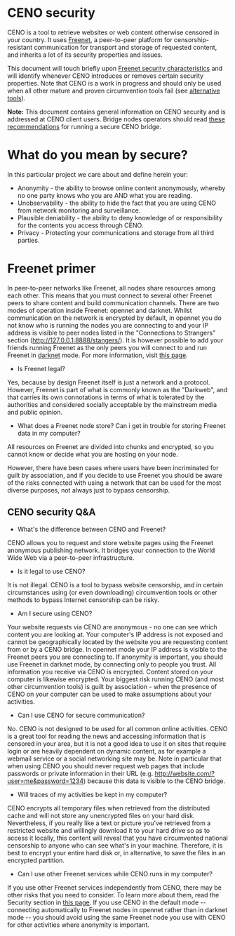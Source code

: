 # CENO security

CENO is a tool to retrieve websites or web content otherwise censored in your
country. It uses [Freenet](https://freenetproject.org), a peer-to-peer platform
for censorship-resistant communication for transport and storage of requested
content, and inherits a lot of its security properties and issues.

This document will touch briefly upon [Freenet security
characteristics](https://freenetproject.org/help.html) and will identify
whenever CENO introduces or removes certain security properties. Note that CENO
is a work in progress and should only be used when all other mature and proven
circumvention tools fail (see [alternative
tools](https://learn.equalit.ie/wiki/I_want_to_learn_about_circumventing_Internet_censorship)). 

**Note:** This document contains general information on CENO security and is
addressed at CENO client users. Bridge nodes operators should read [these
recommendations](/doc/secure-bridge.md) for running a secure CENO bridge.

# What do you mean by secure?

In this particular project we care about and define herein your:

* Anonymity - the ability to browse online content anonymously, whereby no one
  party knows who you are AND what you are reading.
* Unobservability - the ability to hide the fact that you are using CENO from
  network monitoring and surveillance.
* Plausible deniability - the ability to deny knowledge of or responsibility for
  the contents you access through CENO.
* Privacy - Protecting your communications and storage from all third parties.

# Freenet primer

In peer-to-peer networks like Freenet, all nodes share resources among each
other. This means that you must connect to several other Freenet peers to share
content and build communication channels. There are two modes of operation
inside Freenet: opennet and darknet. Whilst communication on the network is
encrypted by default, in opennet you do not know who is running the nodes you
are connecting to and your IP address is visible to peer nodes listed in the
"Connections to Strangers" section (http://127.0.0.1:8888/stangers/). It is
however possible to add your friends running Freenet as the only peers you will
connect to and run Freenet in [darknet](https://wiki.freenetproject.org/Darknet)
mode. For more information, visit [this
page](https://freenetproject.org/documentation.html#connect).

* Is Freenet legal?

Yes, because by design Freenet itself is just a network and a protocol. However,
Freenet is part of what is commonly known as the "Darkweb", and that carries its
own connotations in terms of what is tolerated by the authorities and considered
socially acceptable by the mainstream media and public opinion.

* What does a Freenet node store? Can i get in trouble for storing Freenet data
  in my computer?

All resources on Freenet are divided into chunks and encrypted, so you cannot
know or decide what you are hosting on your node.

However, there have been cases where users have been incriminated for guilt by
association, and if you decide to use Freenet you should be aware of the risks
connected with using a network that can be used for the most diverse purposes,
not always just to bypass censorship.


## CENO security Q&A

* What's the difference between CENO and Freenet?

CENO allows you to request and store website pages using the Freenet anonymous
publishing network. It bridges your connection to the World Wide Web via a
peer-to-peer infrastructure. 

* Is it legal to use CENO?

It is not illegal. CENO is a tool to bypass website censorship, and in certain
circumstances using (or even downloading) circumvention tools or other methods
to bypass Internet censorship can be risky. 

* Am I secure using CENO?

Your website requests via CENO are anonymous - no one can see which content you
are looking at. Your computer's IP address is not exposed and cannot be
geographically located by the website you are requesting content from or by a
CENO bridge. In opennet mode your IP address is visible to the Freenet peers you
are connecting to. If anonymity is important, you should use Freenet in darknet
mode, by connecting only to people you trust. All information you receive
via CENO is encrypted. Content stored on your computer is likewise encrypted.
Your biggest risk running CENO (and most other circumvention tools) is guilt by
association - when the presence of CENO on your computer can be used to make
assumptions about your activities. 

* Can I use CENO for secure communication?

No. CENO is not designed to be used for all common online activities. CENO is a
great tool for reading the news and accessing information that is censored in
your area, but it is not a good idea to use it on sites that require login or
are heavily dependent on dynamic content, as for example a webmail service or a
social networking site may be. Note in particular that when using CENO you
should never request web pages that include passwords or private information in
their URL (e.g. http://website.com/?user=me&password=1234) because this data is
visible to the CENO bridge.

* Will traces of my activities be kept in my computer?

CENO encrypts all temporary files when retrieved from the distributed cache and
will not store any unencrypted files on your hard disk. Nevertheless, if you
really like a text or picture you've retrieved from a restricted website and
willingly download it to your hard drive so as to access it locally, this
content will reveal that you have circumvented national censorship to anyone who
can see what's in your machine. Therefore, it is best to encrypt your entire
hard disk or, in alternative, to save the files in an encrypted partition.

* Can I use other Freenet services while CENO runs in my computer?
 
If you use other Freenet services independently from CENO, there may be other
risks that you need to consider. To learn more about them, read the Security
section in [this page](https://freenetproject.org/help.html). If you use CENO
in the default mode -- connecting automatically to Freenet nodes in opennet
rather than in darknet mode -- you should avoid using the same Freenet node you
use with CENO for other activities where anonymity is important.
